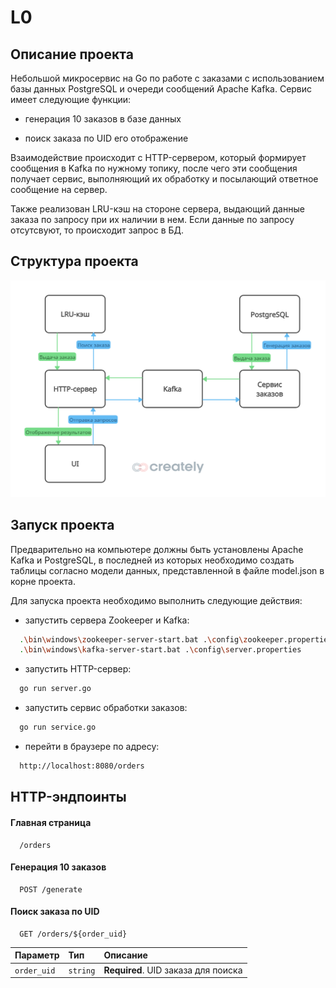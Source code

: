 
# L0

## Описание проекта

Небольшой микросервис на Go по работе с заказами с использованием базы данных PostgreSQL и очереди сообщений Apache Kafka. Сервис имеет следующие функции:

- генерация 10 заказов в базе данных

- поиск заказа по UID  его отображение

Взаимодействие происходит с HTTP-сервером, который формирует сообщения в Kafka по нужному топику, после чего эти сообщения получает сервис, выполняющий их обработку и посылающий ответное сообщение на сервер.

Также реализован LRU-кэш на стороне сервера, выдающий данные заказа по запросу при их наличии в нем. Если данные по запросу отсутсвуют, то происходит запрос в БД.

## Структура проекта

![Структура](/L0/schema.png)
## Запуск проекта

Предварительно на компьютере должны быть установлены Apache Kafka и PostgreSQL, в последней из которых необходимо создать таблицы согласно модели данных, представленной в файле model.json в корне проекта.

Для запуска проекта необходимо выполнить следующие действия:

- запустить сервера Zookeeper и Kafka:

```bash
  .\bin\windows\zookeeper-server-start.bat .\config\zookeeper.properties.
  .\bin\windows\kafka-server-start.bat .\config\server.properties
```

- запустить HTTP-сервер:

```bash
  go run server.go
```

- запустить сервис обработки заказов:

```bash
  go run service.go
```

- перейти в браузере по адресу:

```bash
  http://localhost:8080/orders
```
## HTTP-эндпоинты

#### Главная страница

```http
  /orders
```

#### Генерация 10 заказов

```http
  POST /generate
```

#### Поиск заказа по UID

```http
  GET /orders/${order_uid}
```

| Параметр | Тип     | Описание                       |
| :-------- | :------- | :-------------------------------- |
| `order_uid`      | `string` | **Required**. UID заказа для поиска |